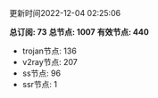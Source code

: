 更新时间2022-12-04 02:25:06

**总订阅: 73**
**总节点: 1007**
**有效节点: 440**
- trojan节点: 136
- v2ray节点: 207
- ss节点: 96
- ssr节点: 1
